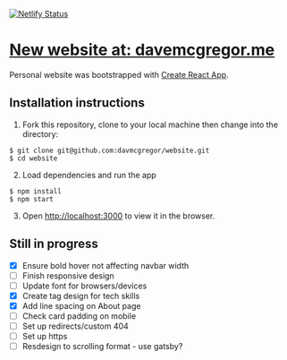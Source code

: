 [![Netlify Status](https://api.netlify.com/api/v1/badges/59c85784-ae73-4028-9c1e-bf7739fa2d52/deploy-status)](https://app.netlify.com/sites/elastic-archimedes-cbda02/deploys)

# [New website at: davemcgregor.me](http://davemcgregor.me/)

Personal website was bootstrapped with [Create React App](https://github.com/facebook/create-react-app).

## Installation instructions

1. Fork this repository, clone to your local machine then change into the directory:
```
$ git clone git@github.com:davmcgregor/website.git
$ cd website
```
2. Load dependencies and run the app 
```
$ npm install
$ npm start
```
3. Open [http://localhost:3000](http://localhost:3000) to view it in the browser.

## Still in progress

- [x] Ensure bold hover not affecting navbar width
- [ ] Finish responsive design
- [ ] Update font for browsers/devices
- [x] Create tag design for tech skills
- [x] Add line spacing on About page
- [ ] Check card padding on mobile
- [ ] Set up redirects/custom 404
- [ ] Set up https
- [ ] Resdesign to scrolling format - use gatsby?

